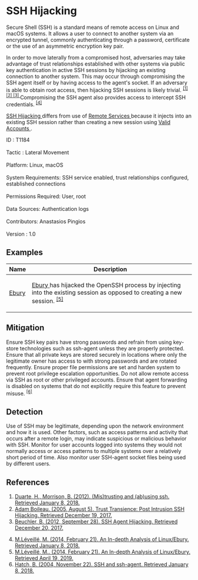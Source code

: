 <div class="container-fluid">
 <h1>
  SSH Hijacking
 </h1>
 <div class="row">
  <div class="col-md-8 description-body">
   <p>
    Secure Shell (SSH) is a standard means of remote access on Linux and macOS systems. It allows a user to connect to another system via an encrypted tunnel, commonly authenticating through a password, certificate or the use of an asymmetric encryption key pair.
   </p>
   <p>
    In order to move laterally from a compromised host, adversaries may take advantage of trust relationships established with other systems via public key authentication in active SSH sessions by hijacking an existing connection to another system. This may occur through compromising the SSH agent itself or by having access to the agent's socket. If an adversary is able to obtain root access, then hijacking SSH sessions is likely trivial.
    <span class="scite-citeref-number" data-reference="Slideshare Abusing SSH" id="scite-ref-1-a">
     <sup>
      <a aria-describedby="qtip-0" data-hasqtip="0" href="https://www.slideshare.net/morisson/mistrusting-and-abusing-ssh-13526219" target="_blank">
       [1]
      </a>
     </sup>
    </span>
    <span class="scite-citeref-number" data-reference="SSHjack Blackhat" id="scite-ref-2-a">
     <sup>
      <a aria-describedby="qtip-1" data-hasqtip="1" href="https://www.blackhat.com/presentations/bh-usa-05/bh-us-05-boileau.pdf" target="_blank">
       [2]
      </a>
     </sup>
    </span>
    <span class="scite-citeref-number" data-reference="Clockwork SSH Agent Hijacking" id="scite-ref-3-a">
     <sup>
      <a aria-describedby="qtip-2" data-hasqtip="2" href="https://www.clockwork.com/news/2012/09/28/602/ssh_agent_hijacking" target="_blank">
       [3]
      </a>
     </sup>
    </span>
    Compromising the SSH agent also provides access to intercept SSH credentials.
    <span class="scite-citeref-number" data-reference="Welivesecurity Ebury SSH" id="scite-ref-4-a">
     <sup>
      <a aria-describedby="qtip-3" data-hasqtip="3" href="https://www.welivesecurity.com/2014/02/21/an-in-depth-analysis-of-linuxebury/" target="_blank">
       [4]
      </a>
     </sup>
    </span>
   </p>
   <p>
    <a href="https://attack.mitre.org/techniques/T1184">
     SSH Hijacking
    </a>
    differs from use of
    <a href="https://attack.mitre.org/techniques/T1021">
     Remote Services
    </a>
    because it injects into an existing SSH session rather than creating a new session using
    <a href="https://attack.mitre.org/techniques/T1078">
     Valid Accounts
    </a>
    .
   </p>
  </div>
  <div class="col-md-4">
   <div class="card">
    <div class="card-body">
     <div class="card-data">
      <span class="h5 card-title">
       ID
      </span>
      : T1184
      <br/>
      <br/>
     </div>
     <div class="card-data">
      <span class="h5 card-title">
      </span>
     </div>
     <div class="card-data">
      <span class="h5 card-title">
       Tactic
      </span>
      : Lateral Movement
      <br/>
      <br/>
     </div>
     <div class="card-data">
      <span class="h5 card-title">
       Platform:
      </span>
      Linux, macOS
      <br/>
      <br/>
     </div>
     <div class="card-data">
      <span class="h5 card-title">
       System Requirements:
      </span>
      SSH service enabled, trust relationships configured, established connections
      <br/>
      <br/>
     </div>
     <div class="card-data">
      <span class="h5 card-title">
       Permissions Required:
      </span>
      User, root
      <br/>
      <br/>
     </div>
     <div class="card-data">
      <span class="h5 card-title">
      </span>
     </div>
     <div class="card-data">
      <span class="h5 card-title">
       Data Sources:
      </span>
      Authentication logs
      <br/>
      <br/>
     </div>
     <div class="card-data">
      <span class="h5 card-title">
      </span>
     </div>
     <div class="card-data">
      <span class="h5 card-title">
      </span>
     </div>
     <div class="card-data">
      <span class="h5 card-title">
      </span>
     </div>
     <div class="card-data">
      <span class="h5 card-title">
      </span>
     </div>
     <div class="card-data">
      <span class="h5 card-title">
      </span>
     </div>
     <div class="card-data">
      <span class="h5 card-title">
      </span>
     </div>
     <div class="card-data">
      <span class="h5 card-title">
       Contributors:
      </span>
      Anastasios Pingios
      <br/>
      <br/>
     </div>
     <div class="card-data">
      <span class="h5 card-title">
       Version
      </span>
      : 1.0
     </div>
    </div>
   </div>
  </div>
 </div>
 <h2 class="pt-3" id="examples">
  Examples
 </h2>
 <table class="table table-bordered table-light mt-2">
  <thead>
   <tr>
    <th scope="col">
     Name
    </th>
    <th scope="col">
     Description
    </th>
   </tr>
  </thead>
  <tbody class="bg-white">
   <tr>
    <td>
     <a href="https://attack.mitre.org/software/S0377">
      Ebury
     </a>
    </td>
    <td>
     <p>
      <a href="https://attack.mitre.org/software/S0377">
       Ebury
      </a>
      has hijacked the OpenSSH process by injecting into the existing session as opposed to creating a new session.
      <span class="scite-citeref-number" data-reference="ESET Ebury Feb 2014" id="scite-ref-5-a" onclick="scrollToRef('scite-5')">
       <sup>
        <a aria-describedby="qtip-4" data-hasqtip="4" href="https://www.welivesecurity.com/2014/02/21/an-in-depth-analysis-of-linuxebury/" target="_blank">
         [5]
        </a>
       </sup>
      </span>
     </p>
    </td>
   </tr>
  </tbody>
 </table>
 <h2 class="pt-3" id="mitigation">
  Mitigation
 </h2>
 <p>
  Ensure SSH key pairs have strong passwords and refrain from using key-store technologies such as ssh-agent unless they are properly protected. Ensure that all private keys are stored securely in locations where only the legitimate owner has access to with strong passwords and are rotated frequently. Ensure proper file permissions are set and harden system to prevent root privilege escalation opportunities. Do not allow remote access via SSH as root or other privileged accounts. Ensure that agent forwarding is disabled on systems that do not explicitly require this feature to prevent misuse.
  <span class="scite-citeref-number" data-reference="Symantec SSH and ssh-agent" id="scite-ref-6-a">
   <sup>
    <a aria-describedby="qtip-5" data-hasqtip="5" href="https://www.symantec.com/connect/articles/ssh-and-ssh-agent" target="_blank">
     [6]
    </a>
   </sup>
  </span>
 </p>
 <h2 class="pt-3" id="detection">
  Detection
 </h2>
 <p>
  Use of SSH may be legitimate, depending upon the network environment and how it is used. Other factors, such as access patterns and activity that occurs after a remote login, may indicate suspicious or malicious behavior with SSH. Monitor for user accounts logged into systems they would not normally access or access patterns to multiple systems over a relatively short period of time. Also monitor user SSH-agent socket files being used by different users.
 </p>
 <h2 class="pt-3" id="references">
  References
 </h2>
 <div class="row">
  <div class="col">
   <ol>
    <li>
     <span class="scite-citation" id="scite-1">
      <span class="scite-citation-text">
       <a class="external text" href="https://www.slideshare.net/morisson/mistrusting-and-abusing-ssh-13526219" name="scite-1" rel="nofollow" target="_blank">
        Duarte, H., Morrison, B. (2012). (Mis)trusting and (ab)using ssh. Retrieved January 8, 2018.
       </a>
      </span>
     </span>
    </li>
    <li>
     <span class="scite-citation" id="scite-2">
      <span class="scite-citation-text">
       <a class="external text" href="https://www.blackhat.com/presentations/bh-usa-05/bh-us-05-boileau.pdf" name="scite-2" rel="nofollow" target="_blank">
        Adam Boileau. (2005, August 5). Trust Transience:  Post Intrusion SSH Hijacking. Retrieved December 19, 2017.
       </a>
      </span>
     </span>
    </li>
    <li>
     <span class="scite-citation" id="scite-3">
      <span class="scite-citation-text">
       <a class="external text" href="https://www.clockwork.com/news/2012/09/28/602/ssh_agent_hijacking" name="scite-3" rel="nofollow" target="_blank">
        Beuchler, B. (2012, September 28). SSH Agent Hijacking. Retrieved December 20, 2017.
       </a>
      </span>
     </span>
    </li>
   </ol>
  </div>
  <div class="col">
   <ol start="4.0">
    <li>
     <span class="scite-citation" id="scite-4">
      <span class="scite-citation-text">
       <a class="external text" href="https://www.welivesecurity.com/2014/02/21/an-in-depth-analysis-of-linuxebury/" name="scite-4" rel="nofollow" target="_blank">
        M.Léveillé, M. (2014, February 21). An In-depth Analysis of Linux/Ebury. Retrieved January 8, 2018.
       </a>
      </span>
     </span>
    </li>
    <li>
     <span class="scite-citation" id="scite-5">
      <span class="scite-citation-text">
       <a class="external text" href="https://www.welivesecurity.com/2014/02/21/an-in-depth-analysis-of-linuxebury/" name="scite-5" rel="nofollow" target="_blank">
        M.Léveillé, M.. (2014, February 21). An In-depth Analysis of Linux/Ebury. Retrieved April 19, 2019.
       </a>
      </span>
     </span>
    </li>
    <li>
     <span class="scite-citation" id="scite-6">
      <span class="scite-citation-text">
       <a class="external text" href="https://www.symantec.com/connect/articles/ssh-and-ssh-agent" name="scite-6" rel="nofollow" target="_blank">
        Hatch, B. (2004, November 22). SSH and ssh-agent. Retrieved January 8, 2018.
       </a>
      </span>
     </span>
    </li>
   </ol>
  </div>
 </div>
</div>
